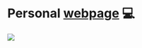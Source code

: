  # Personal [webpage](www.diegohart.com) 💻
 
 <div dir="auto>
   <img  style="display: inline" src="https://user-images.githubusercontent.com/122852487/216429929-d6cb5bd2-e79b-4ac3-8f27- 48647863177f.png" />
   <img  style="display: inline" src="https://user-images.githubusercontent.com/122852487/216429937-7a1d73cd-7f45-4923-b9f9-e866258942d5.png" />
   
</div>
